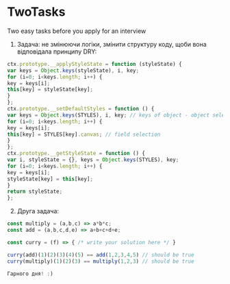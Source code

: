 # TwoTasks
Two easy tasks before you apply for an interview

1. Задача: не змінюючи логіки, змінити структуру коду, щоби вона відповідала принципу DRY:
```js
ctx.prototype.__applyStyleState = function (styleState) {
var keys = Object.keys(styleState), i, key;
for (i=0; i<keys.length; i++) {
key = keys[i];
this[key] = styleState[key];
}
};
ctx.prototype.__setDefaultStyles = function () {
var keys = Object.keys(STYLES), i, key; // keys of object - object selection
for (i=0; i<keys.length; i++) {
key = keys[i];
this[key] = STYLES[key].canvas; // field selection
}
};
ctx.prototype.__getStyleState = function () {
var i, styleState = {}, keys = Object.keys(STYLES), key;
for (i=0; i<keys.length; i++) {
key = keys[i];
styleState[key] = this[key];
}
return styleState;
};
```
2. Друга задача:
```js
const multiply = (a,b,c) => a*b*c;
const add = (a,b,c,d,e) => a+b+c+d+e;

const curry = (f) => { /* write your solution here */ }

curry(add)(1)(2)(3)(4)(5) == add(1,2,3,4,5) // should be true
curry(multiply)(1)(2)(3) == multiply(1,2,3) // should be true

Гарного дня! :)
```
